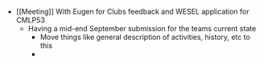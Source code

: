 - [[Meeting]] With Eugen for Clubs feedback and WESEL application for CMLP53
	- Having a mid-end September submission for the teams current state
		- Move things like general description of activities, history, etc to this
		-